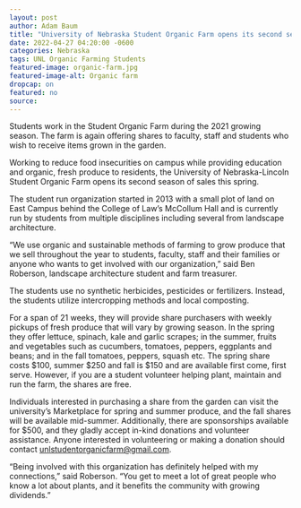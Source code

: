 ```yaml
---
layout: post
author: Adam Baum 
title: "University of Nebraska Student Organic Farm opens its second season of sales"
date: 2022-04-27 04:20:00 -0600
categories: Nebraska   
tags: UNL Organic Farming Students
featured-image: organic-farm.jpg
featured-image-alt: Organic farm 
dropcap: on 
featured: no 
source: 
---
```

Students work in the Student Organic Farm during the 2021 growing season. The farm is again offering shares to faculty, staff and students who wish to receive items grown in the garden.

Working to reduce food insecurities on campus while providing education and organic, fresh produce to residents, the University of Nebraska-Lincoln Student Organic Farm opens its second season of sales this spring.

The student run organization started in 2013 with a small plot of land on East Campus behind the College of Law’s McCollum Hall and is currently run by students from multiple disciplines including several from landscape architecture.

“We use organic and sustainable methods of farming to grow produce that we sell throughout the year to students, faculty, staff and their families or anyone who wants to get involved with our organization,” said Ben Roberson, landscape architecture student and farm treasurer.

The students use no synthetic herbicides, pesticides or fertilizers. Instead, the students utilize intercropping methods and local composting.

For a span of 21 weeks, they will provide share purchasers with weekly pickups of fresh produce that will vary by growing season. In the spring they offer lettuce, spinach, kale and garlic scrapes; in the summer, fruits and vegetables such as cucumbers, tomatoes, peppers, eggplants and beans; and in the fall tomatoes, peppers, squash etc. The spring share costs $100, summer $250 and fall is $150 and are available first come, first serve. However, if you are a student volunteer helping plant, maintain and run the farm, the shares are free.

Individuals interested in purchasing a share from the garden can visit the university’s Marketplace for spring and summer produce, and the fall shares will be available mid-summer. Additionally, there are sponsorships available for $500, and they gladly accept in-kind donations and volunteer assistance. Anyone interested in volunteering or making a donation should contact unlstudentorganicfarm@gmail.com.

“Being involved with this organization has definitely helped with my connections,” said Roberson. “You get to meet a lot of great people who know a lot about plants, and it benefits the community with growing dividends.”

